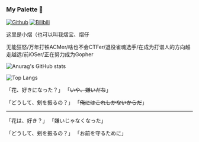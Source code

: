 ### My Palette 🎨

[![Github](https://img.shields.io/badge/--FFFFFF?style=social&logo=github&label=Transmigration-zhou&link=https://github.com/Transmigration-zhou)](https://github.com/Transmigration-zhou)
[![Bilibili](https://img.shields.io/badge/--FFFFFF?style=social&logo=bilibili&label=小熠小熠很不容易&link=https://space.bilibili.com/40180524)](https://space.bilibili.com/40180524)

这里是小熠（也可以叫我熠宝、熠仔

无能狂怒/万年打铁ACMer/啥也不会CTFer/退役雀魂选手/在成为打谱人的方向越走越远/前iOSer/正在努力成为Gopher

<!--
**Transmigration-zhou/Transmigration-zhou** is a ✨ _special_ ✨ repository because its `README.md` (this file) appears on your GitHub profile.

Here are some ideas to get you started:

- 🔭 I’m currently working on ...
- 🌱 I’m currently learning ...
- 👯 I’m looking to collaborate on ...
- 🤔 I’m looking for help with ...
- 💬 Ask me about ...
- 📫 How to reach me: ...
- 😄 Pronouns: ...
- ⚡ Fun fact: ...
-->

![Anurag's GitHub stats](https://github-readme-stats.vercel.app/api?username=Transmigration-zhou&theme=vue-dark&show_icons=true)

![Top Langs](https://github-readme-stats.vercel.app/api/top-langs/?username=Transmigration-zhou&theme=vue-dark&layout=compact&hide=javascript,css,less,scss,starlark)


「花、好きになった？」
「~~いや、嫌いだな~~」

「どうして、剣を振るの？」
「~~俺にはこれしかないからだ~~」

------------
「花は、好き？」
「嫌いじゃなくなった」

「どうして、剣を振るの？」
「お前を守るために」
